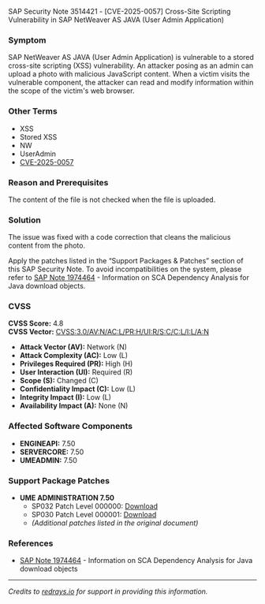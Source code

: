 SAP Security Note 3514421 - [CVE-2025-0057] Cross-Site Scripting Vulnerability in SAP NetWeaver AS JAVA (User Admin Application)

### Symptom
SAP NetWeaver AS JAVA (User Admin Application) is vulnerable to a stored cross-site scripting (XSS) vulnerability. An attacker posing as an admin can upload a photo with malicious JavaScript content. When a victim visits the vulnerable component, the attacker can read and modify information within the scope of the victim's web browser.

### Other Terms
- XSS
- Stored XSS
- NW
- UserAdmin
- [CVE-2025-0057](https://www.cve.org/CVERecord?id=CVE-2025-0057)

### Reason and Prerequisites
The content of the file is not checked when the file is uploaded.

### Solution
The issue was fixed with a code correction that cleans the malicious content from the photo.

Apply the patches listed in the “Support Packages & Patches” section of this SAP Security Note. To avoid incompatibilities on the system, please refer to [SAP Note 1974464](https://me.sap.com/notes/1974464) - Information on SCA Dependency Analysis for Java download objects.

### CVSS
**CVSS Score:** 4.8  
**CVSS Vector:** [CVSS:3.0/AV:N/AC:L/PR:H/UI:R/S:C/C:L/I:L/A:N](https://nvd.nist.gov/vuln-metrics/cvss/v3-calculator)

- **Attack Vector (AV):** Network (N)
- **Attack Complexity (AC):** Low (L)
- **Privileges Required (PR):** High (H)
- **User Interaction (UI):** Required (R)
- **Scope (S):** Changed (C)
- **Confidentiality Impact (C):** Low (L)
- **Integrity Impact (I):** Low (L)
- **Availability Impact (A):** None (N)

### Affected Software Components
- **ENGINEAPI:** 7.50
- **SERVERCORE:** 7.50
- **UMEADMIN:** 7.50

### Support Package Patches
- **UME ADMINISTRATION 7.50**
  - SP032 Patch Level 000000: [Download](https://userapps.support.sap.com/sap/support/swdc/notes?cvnr=73554900100200001645&support_package=SP032&patch_level=000000)
  - SP030 Patch Level 000001: [Download](https://userapps.support.sap.com/sap/support/swdc/notes?cvnr=73554900100200001645&support_package=SP030&patch_level=000001)
  - *(Additional patches listed in the original document)*

### References
- [SAP Note 1974464](https://me.sap.com/notes/1974464) - Information on SCA Dependency Analysis for Java download objects

---

*Credits to [redrays.io](https://redrays.io) for support in providing this information.*
